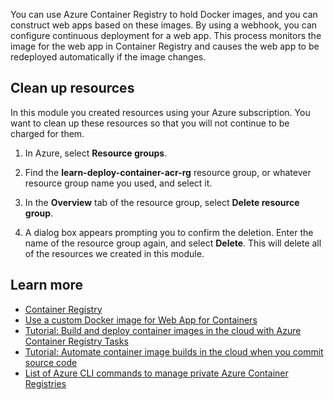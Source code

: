 You can use Azure Container Registry to hold Docker images, and you can construct web apps based on these images. By using a webhook, you can configure continuous deployment for a web app. This process monitors the image for the web app in Container Registry and causes the web app to be redeployed automatically if the image changes.

## Clean up resources

In this module you created resources using your Azure subscription. You want to clean up these resources so that you will not continue to be charged for them.

   1. In Azure, select **Resource groups**.

   1. Find the **learn-deploy-container-acr-rg** resource group, or whatever resource group name you used, and select it.

   1. In the **Overview** tab of the resource group, select **Delete resource group**.

   1. A dialog box appears prompting you to confirm the deletion. Enter the name of the resource group again, and select **Delete**. This will delete all of the resources we created in this module.

## Learn more

- [Container Registry](https://azure.microsoft.com/services/container-registry/)
- [Use a custom Docker image for Web App for Containers](https://docs.microsoft.com/azure/app-service/containers/tutorial-custom-docker-image)
- [Tutorial: Build and deploy container images in the cloud with Azure Container Registry Tasks](https://docs.microsoft.com/azure/container-registry/container-registry-tutorial-quick-task)
- [Tutorial: Automate container image builds in the cloud when you commit source code](https://docs.microsoft.com/azure/container-registry/container-registry-tutorial-build-task)
- [List of Azure CLI commands to manage private Azure Container Registries](https://docs.microsoft.com/cli/azure/acr?view=azure-cli-latest)
